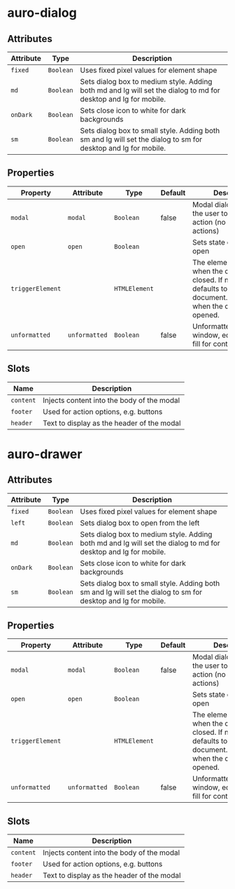 # auro-dialog

## Attributes

| Attribute | Type      | Description                                      |
|-----------|-----------|--------------------------------------------------|
| `fixed`   | `Boolean` | Uses fixed pixel values for element shape        |
| `md`      | `Boolean` | Sets dialog box to medium style. Adding both md and lg will set the dialog to md for desktop and lg for mobile. |
| `onDark`  | `Boolean` | Sets close icon to white for dark backgrounds    |
| `sm`      | `Boolean` | Sets dialog box to small style. Adding both sm and lg will set the dialog to sm for desktop and lg for mobile. |

## Properties

| Property         | Attribute     | Type          | Default | Description                                      |
|------------------|---------------|---------------|---------|--------------------------------------------------|
| `modal`          | `modal`       | `Boolean`     | false   | Modal dialog restricts the user to take an action (no default close actions) |
| `open`           | `open`        | `Boolean`     |         | Sets state of dialog to open                     |
| `triggerElement` |               | `HTMLElement` |         | The element to focus when the dialog is closed. If not set, defaults to the value of document.activeElement when the dialog is opened. |
| `unformatted`    | `unformatted` | `Boolean`     | false   | Unformatted dialog window, edge-to-edge fill for content |

## Slots

| Name      | Description                                |
|-----------|--------------------------------------------|
| `content` | Injects content into the body of the modal |
| `footer`  | Used for action options, e.g. buttons      |
| `header`  | Text to display as the header of the modal |


# auro-drawer

## Attributes

| Attribute | Type      | Description                                      |
|-----------|-----------|--------------------------------------------------|
| `fixed`   | `Boolean` | Uses fixed pixel values for element shape        |
| `left`    | `Boolean` | Sets dialog box to open from the left            |
| `md`      | `Boolean` | Sets dialog box to medium style. Adding both md and lg will set the dialog to md for desktop and lg for mobile. |
| `onDark`  | `Boolean` | Sets close icon to white for dark backgrounds    |
| `sm`      | `Boolean` | Sets dialog box to small style. Adding both sm and lg will set the dialog to sm for desktop and lg for mobile. |

## Properties

| Property         | Attribute     | Type          | Default | Description                                      |
|------------------|---------------|---------------|---------|--------------------------------------------------|
| `modal`          | `modal`       | `Boolean`     | false   | Modal dialog restricts the user to take an action (no default close actions) |
| `open`           | `open`        | `Boolean`     |         | Sets state of dialog to open                     |
| `triggerElement` |               | `HTMLElement` |         | The element to focus when the dialog is closed. If not set, defaults to the value of document.activeElement when the dialog is opened. |
| `unformatted`    | `unformatted` | `Boolean`     | false   | Unformatted dialog window, edge-to-edge fill for content |

## Slots

| Name      | Description                                |
|-----------|--------------------------------------------|
| `content` | Injects content into the body of the modal |
| `footer`  | Used for action options, e.g. buttons      |
| `header`  | Text to display as the header of the modal |
